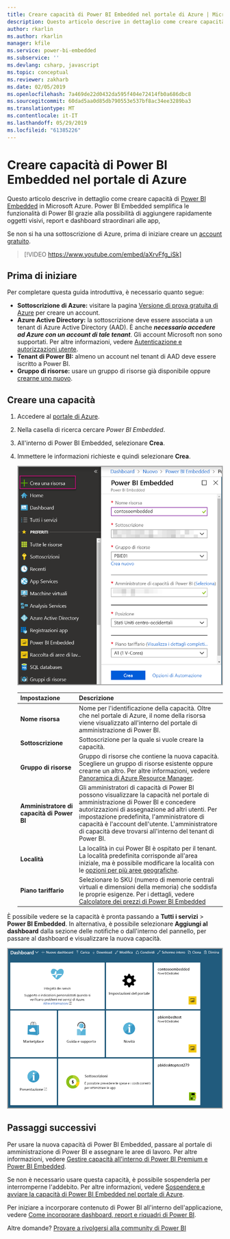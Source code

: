 ```yaml
---
title: Creare capacità di Power BI Embedded nel portale di Azure | Microsoft Docs
description: Questo articolo descrive in dettaglio come creare capacità di Power BI Embedded in Microsoft Azure.
author: rkarlin
ms.author: rkarlin
manager: kfile
ms.service: power-bi-embedded
ms.subservice: ''
ms.devlang: csharp, javascript
ms.topic: conceptual
ms.reviewer: zakharb
ms.date: 02/05/2019
ms.openlocfilehash: 7a469de22d0432da595f404e72414fb0a686dbc8
ms.sourcegitcommit: 60dad5aa0d85db790553e537bf8ac34ee3289ba3
ms.translationtype: MT
ms.contentlocale: it-IT
ms.lasthandoff: 05/29/2019
ms.locfileid: "61385226"
---
```

# <a name="create-power-bi-embedded-capacity-in-the-azure-portal"></a>Creare capacità di Power BI Embedded nel portale di Azure

Questo articolo descrive in dettaglio come creare capacità di [Power BI Embedded](azure-pbie-what-is-power-bi-embedded.md) in Microsoft Azure. Power BI Embedded semplifica le funzionalità di Power BI grazie alla possibilità di aggiungere rapidamente oggetti visivi, report e dashboard straordinari alle app,

Se non si ha una sottoscrizione di Azure, prima di iniziare creare un [account gratuito](https://azure.microsoft.com/free/).

> [!VIDEO https://www.youtube.com/embed/aXrvFfg_iSk]

## <a name="before-you-begin"></a>Prima di iniziare

Per completare questa guida introduttiva, è necessario quanto segue:

* **Sottoscrizione di Azure:** visitare la pagina [Versione di prova gratuita di Azure](https://azure.microsoft.com/free/) per creare un account.
* **Azure Active Directory:** la sottoscrizione deve essere associata a un tenant di Azure Active Directory (AAD). È anche ***necessario accedere ad Azure con un account di tale tenant***. Gli account Microsoft non sono supportati. Per altre informazioni, vedere [Autenticazione e autorizzazioni utente](https://docs.microsoft.com/azure/analysis-services/analysis-services-manage-users).
* **Tenant di Power BI:** almeno un account nel tenant di AAD deve essere iscritto a Power BI.
* **Gruppo di risorse:** usare un gruppo di risorse già disponibile oppure [crearne uno nuovo](https://docs.microsoft.com/azure/azure-resource-manager/resource-group-overview).

## <a name="create-a-capacity"></a>Creare una capacità

1. Accedere al [portale di Azure](https://portal.azure.com/).

2. Nella casella di ricerca cercare *Power BI Embedded*.

3. All'interno di Power BI Embedded, selezionare **Crea**.

4. Immettere le informazioni richieste e quindi selezionare **Crea**.

    ![Campi da compilare per creare nuova capacità](media/azure-pbie-create-capacity/azure-portal-create-power-bi-embedded.png)

    |Impostazione |Descrizione |
    |---------|---------|
    |**Nome risorsa**|Nome per l'identificazione della capacità. Oltre che nel portale di Azure, il nome della risorsa viene visualizzato all'interno del portale di amministrazione di Power BI.|
    |**Sottoscrizione**|Sottoscrizione per la quale si vuole creare la capacità.|
    |**Gruppo di risorse**|Gruppo di risorse che contiene la nuova capacità. Scegliere un gruppo di risorse esistente oppure crearne un altro. Per altre informazioni, vedere [Panoramica di Azure Resource Manager](https://docs.microsoft.com/azure/azure-resource-manager/resource-group-overview).|
    |**Amministratore di capacità di Power BI**|Gli amministratori di capacità di Power BI possono visualizzare la capacità nel portale di amministrazione di Power BI e concedere autorizzazioni di assegnazione ad altri utenti. Per impostazione predefinita, l'amministratore di capacità è l'account dell'utente. L'amministratore di capacità deve trovarsi all'interno del tenant di Power BI.|
    |**Località**|La località in cui Power BI è ospitato per il tenant. La località predefinita corrisponde all'area iniziale, ma è possibile modificare la località con le [opzioni per più aree geografiche](embedded-multi-geo.md).
    |**Piano tariffario**|Selezionare lo SKU (numero di memorie centrali virtuali e dimensioni della memoria) che soddisfa le proprie esigenze.  Per i dettagli, vedere [Calcolatore dei prezzi di Power BI Embedded](https://azure.microsoft.com/pricing/details/power-bi-embedded/)|

È possibile vedere se la capacità è pronta passando a **Tutti i servizi** > **Power BI Embedded**. In alternativa, è possibile selezionare **Aggiungi al dashboard** dalla sezione delle notifiche o dall'interno del pannello, per passare al dashboard e visualizzare la nuova capacità.

![Dashboard nel portale di Azure con capacità di Power BI Embedded](media/azure-pbie-create-capacity/azure-portal-dashboard.png)

## <a name="next-steps"></a>Passaggi successivi

Per usare la nuova capacità di Power BI Embedded, passare al portale di amministrazione di Power BI e assegnare le aree di lavoro. Per altre informazioni, vedere [Gestire capacità all'interno di Power BI Premium e Power BI Embedded](https://powerbi.microsoft.com/documentation/powerbi-admin-premium-manage/).

Se non è necessario usare questa capacità, è possibile sospenderla per interromperne l'addebito. Per altre informazioni, vedere [Sospendere e avviare la capacità di Power BI Embedded nel portale di Azure](azure-pbie-pause-start.md).

Per iniziare a incorporare contenuto di Power BI all'interno dell'applicazione, vedere [Come incorporare dashboard, report e riquadri di Power BI](https://powerbi.microsoft.com/documentation/powerbi-developer-embedding-content/).

Altre domande? [Provare a rivolgersi alla community di Power BI](http://community.powerbi.com/)